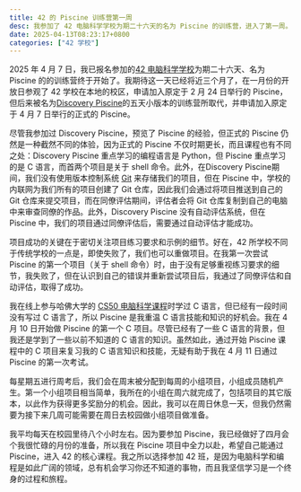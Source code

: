 ```yaml
---
title: 42 的 Piscine 训练营第一周
desc: 我参加了 42 电脑科学学校为期二十六天的名为 Piscine 的训练营，进入了第一周。
date: 2025-04-13T08:23:17+0800
categories: ["42 学校"]
---
```


2025 年 4 月 7 日，我已报名参加的[42 电脑科学学校](2025-01-20-attending-42-school.md)为期二十六天、名为 Piscine 的的训练营终于开始了。我期待这一天已经将近三个月了，在一月份的开放日参观了 42 学校在本地的校区，申请加入原定于 2 月 24 日举行的 Piscine，但后来被名为[Discovery Piscine](2025-03-06-attended-42-discovery-piscine.md)的五天小版本的训练营所取代，并申请加入原定于 4 月 7 日举行的正式的 Piscine。

尽管我参加过 Discovery Piscine，预览了 Piscine 的经验，但正式的 Piscine 仍然是一种截然不同的体验，因为正式的 Piscine 不仅时期更长，而且课程也有不同之处：Discovery Piscine 重点学习的编程语言是 Python，但 Piscine 重点学习的是 C 语言，而首两个项目是关于 shell 命令。此外，在Discovery Piscine期间，我们没有使用版本控制系统 [Git](https://zh.wikipedia.org/wiki/Git) 来存储我们的项目，但在 Piscine 中，学校的内联网为我们所有的项目创建了 Git 仓库，因此我们会通过将项目推送到自己的 Git 仓库来提交项目，而在同僚评估期间，评估者会将 Git 仓库复制到自己的电脑中来审查同僚的作品。此外，Discovery Piscine 没有自动评估系统，但在 Piscine 中，我们的项目通过同僚评估后，需要通过自动评估才能成功。

项目成功的关键在于密切关注项目练习要求和示例的细节。好在，42 所学校不同于传统学校的一点是，即使失败了，我们也可以重做项目。在我第一次尝试 Piscine 的第一个项目（关于 shell 命令）时，由于没有足够重视练习要求的细节，我失败了，但在认识到自己的错误并重新尝试项目后，我通过了同僚评估和自动评估，取得了成功。

我在线上参与哈佛大学的 [CS50 电脑科学课程](/blog/categories/cs50x)时学过 C 语言，但已经有一段时间没有写过 C 语言了，所以 Piscine 是我重温 C 语言技能和知识的好机会。我在 4 月 10 日开始做 Piscine 的第一个 C 项目。尽管已经有了一些 C 语言的背景，但我还是学到了一些以前不知道的 C 语言的知识。虽然如此，通过开始 Piscine 课程中的 C 项目来复习我的 C 语言知识和技能，无疑有助于我在 4 月 11 日通过 Piscine 的第一次考试。

每星期五进行周考后，我们会在周末被分配到每周的小组项目，小组成员随机产生。第一个小组项目相当简单，我所在的小组在周六就完成了，包括项目的其它版本，以此作为获得更多奖励分的机会。因此，我可以在周日休息一天，但我仍然需要为接下来几周可能需要在周日去校园做小组项目做准备。

我平均每天在校园里待八个小时左右。因为要参加 Piscine，我已经做好了四月会个我很忙碌的月份的准备，所以我在 Piscine 项目中全力以赴，希望自己能通过 Piscine，进入 42 的核心课程。我之所以选择参加 42 班，是因为电脑科学和编程是如此广阔的领域，总有机会学习你还不知道的事物，而且我坚信学习是一个终身的过程和旅程。

